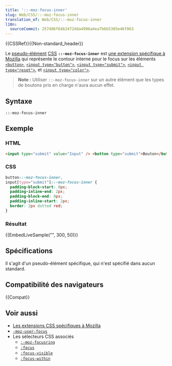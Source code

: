 ```yaml
---
title: '::-moz-focus-inner'
slug: Web/CSS/::-moz-focus-inner
translation_of: Web/CSS/::-moz-focus-inner
l10n:
  sourceCommit: 257486f64b2472dda4996a4ea7b6b5305e46f863
---
```


{{CSSRef}}{{Non-standard_header}}

Le [pseudo-élément](/fr/docs/Web/CSS/Pseudo-elements) [CSS](/fr/docs/Web/CSS) **`::-moz-focus-inner`** est [une extension spécifique à Mozilla](/fr/docs/Web/CSS/Mozilla_Extensions) qui représente le contour interne pour le focus sur les éléments [`<button>`](/fr/docs/Web/HTML/Element/Button), [`<input type="button">`](/fr/docs/Web/HTML/Element/Input/button), [`<input type="submit">`](/fr/docs/Web/HTML/Element/Input/submit), [`<input type="reset">`](/fr/docs/Web/HTML/Element/Input/reset), et [`<input type="color">`](/fr/docs/Web/HTML/Element/Input/color).

> **Note :** Utiliser `::-moz-focus-inner` sur un autre élément que les types de boutons pris en charge n'aura aucun effet.

## Syntaxe

```
::-moz-focus-inner
```

## Exemple

### HTML

```html
<input type="submit" value="Input" /> <button type="submit">Bouton</button>
```

### CSS

```css
button::-moz-focus-inner,
input[type="submit"]::-moz-focus-inner {
  padding-block-start: 0px;
  padding-inline-end: 2px;
  padding-block-end: 0px;
  padding-inline-start: 2px;
  border: 2px dotted red;
}
```

### Résultat

{{EmbedLiveSample("", 300, 50)}}

## Spécifications

Il s'agit d'un pseudo-élément spécifique, qui n'est spécifié dans aucun standard.

## Compatibilité des navigateurs

{{Compat}}

## Voir aussi

- [Les extensions CSS spécifiques à Mozilla](/fr/docs/Web/CSS/Mozilla_Extensions)
- [`-moz-user-focus`](/fr/docs/Web/CSS/-moz-user-focus)
- Les sélecteurs CSS associés
  - [`:-moz-focusring`](/fr/docs/Web/CSS/:-moz-focusring)
  - [`:focus`](/fr/docs/Web/CSS/:focus)
  - [`:focus-visible`](/fr/docs/Web/CSS/:focus-visible)
  - [`:focus-within`](/fr/docs/Web/CSS/:focus-within)
